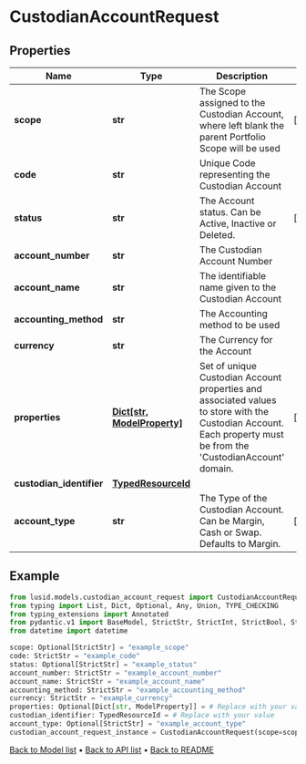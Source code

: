 # CustodianAccountRequest

## Properties
Name | Type | Description | Notes
------------ | ------------- | ------------- | -------------
**scope** | **str** | The Scope assigned to the Custodian Account, where left blank the parent Portfolio Scope will be used | [optional] 
**code** | **str** | Unique Code representing the Custodian Account | 
**status** | **str** | The Account status. Can be Active, Inactive or Deleted. | [optional] 
**account_number** | **str** | The Custodian Account Number | 
**account_name** | **str** | The identifiable name given to the Custodian Account | 
**accounting_method** | **str** | The Accounting method to be used | 
**currency** | **str** | The Currency for the Account | 
**properties** | [**Dict[str, ModelProperty]**](ModelProperty.md) | Set of unique Custodian Account properties and associated values to store with the Custodian Account. Each property must be from the &#39;CustodianAccount&#39; domain. | [optional] 
**custodian_identifier** | [**TypedResourceId**](TypedResourceId.md) |  | 
**account_type** | **str** | The Type of the Custodian Account. Can be Margin, Cash or Swap. Defaults to Margin. | [optional] 
## Example

```python
from lusid.models.custodian_account_request import CustodianAccountRequest
from typing import List, Dict, Optional, Any, Union, TYPE_CHECKING
from typing_extensions import Annotated
from pydantic.v1 import BaseModel, StrictStr, StrictInt, StrictBool, StrictFloat, StrictBytes, Field, validator, ValidationError, conlist, constr
from datetime import datetime

scope: Optional[StrictStr] = "example_scope"
code: StrictStr = "example_code"
status: Optional[StrictStr] = "example_status"
account_number: StrictStr = "example_account_number"
account_name: StrictStr = "example_account_name"
accounting_method: StrictStr = "example_accounting_method"
currency: StrictStr = "example_currency"
properties: Optional[Dict[str, ModelProperty]] = # Replace with your value
custodian_identifier: TypedResourceId = # Replace with your value
account_type: Optional[StrictStr] = "example_account_type"
custodian_account_request_instance = CustodianAccountRequest(scope=scope, code=code, status=status, account_number=account_number, account_name=account_name, accounting_method=accounting_method, currency=currency, properties=properties, custodian_identifier=custodian_identifier, account_type=account_type)

```

[Back to Model list](../README.md#documentation-for-models) &#8226; [Back to API list](../README.md#documentation-for-api-endpoints) &#8226; [Back to README](../README.md)

